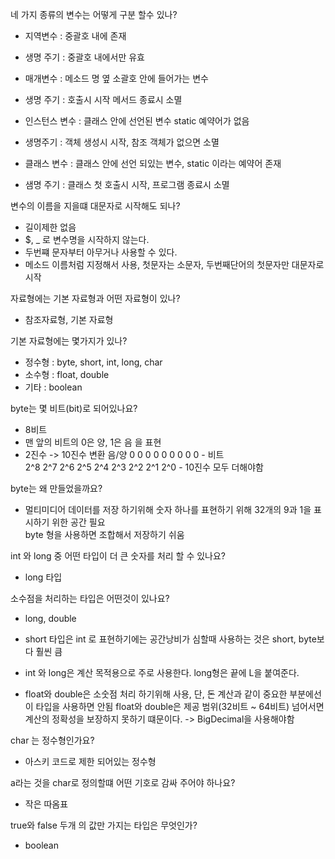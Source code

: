 네 가지 종류의 변수는 어떻게 구분 할수 있나?  

- 지역변수 : 중괄호 내에 존재
- 생명 주기 : 중괄호 내에서만 유효  

- 매개변수 : 메소드 명 옆 소괄호 안에 들어가는 변수  
- 생명 주기 : 호출시 시작 메서드 종료시 소멸  

- 인스턴스 변수 : 클래스 안에 선언된 변수 static 예약어가 없음   
- 생명주기 : 객체 생성시 시작, 참조 객체가 없으면 소멸

- 클래스 변수 : 클래스 안에 선언 되있는 변수, static 이라는 예약어 존재  
- 샘명 주기 : 클래스 첫 호출시 시작, 프로그램 종료시 소멸  

변수의 이름을 지을떄 대문자로 시작해도 되나?  

- 길이제한 없음  
- $, _ 로 변수명을 시작하지 않는다.  
- 두번쨰 문자부터 아무거나 사용할 수 있다.  
- 메소드 이름처럼 지정해서 사용, 첫문자는 소문자, 두번째단어의 첫문자만 대문자로 시작  

자료형에는 기본 자료형과 어떤 자료형이 있나?  

- 참조자료형, 기본 자료형  

기본 자료형에는 몇가지가 있나?  

- 정수형 : byte, short, int, long, char  
- 소수형 : float, double  
- 기타 : boolean  

byte는 몇 비트(bit)로 되어있나요?  

- 8비트 
- 맨 앞의 비트의 0은 양, 1은 음 을 표현
- 2진수 -> 10진수 변환
음/양 
0     0   0   0   0   0   0   0   0 - 비트  
2^8   2^7 2^6 2^5 2^4 2^3 2^2 2^1 2^0 - 10진수 모두 더해야함  

byte는 왜 만들었을까요?  

- 멀티미디어 데이터를 저장 하기위해 숫자 하나를 표현하기 위해 32개의 9과 1을 표시하기 위한 공간 필요  
  byte 형을 사용하면 조합해서 저장하기 쉬움  

int 와 long 중 어떤 타입이 더 큰 숫자를 처리 할 수 있나요?  

- long 타입  

소수점을 처리하는 타입은 어떤것이 있나요?  

- long, double

- short 타입은 int 로 표현하기에는 공간낭비가 심할때 사용하는 것은 short, byte보다 훨씬 큼

- int 와 long은 계산 목적용으로 주로 사용한다. long형은 끝에 L을 붙여준다.

- float와 double은 소숫점 처리 하기위해 사용, 단, 돈 계산과 같이 중요한 부분에선 이 타입을 사용하면 안됨 
  float와 double은 제공 범위(32비트 ~ 64비트) 넘어서면 계산의 정확성을 보장하지 못하기 떄문이다.
  -> BigDecimal을 사용해야함  

char 는 정수형인가요?  

- 아스키 코드로 제한 되어있는 정수형

a라는 것을 char로 정의할떄 어떤 기호로 감싸 주어야 하나요?  

- 작은 따옴표

true와 false 두개 의 값만 가지는 타입은 무엇인가?  

- boolean
